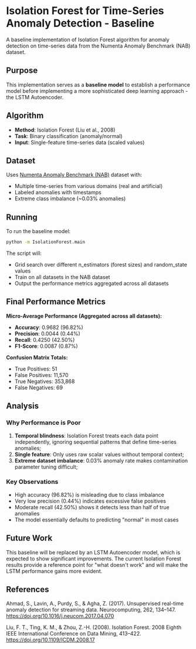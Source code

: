 # Isolation Forest for Time-Series Anomaly Detection - Baseline

A baseline implementation of Isolation Forest algorithm for anomaly detection on time-series data from the Numenta Anomaly Benchmark (NAB) dataset.

## Purpose

This implementation serves as a **baseline model** to establish a performance model before implementing a more sophisticated deep learning approach - the LSTM Autoencoder.

## Algorithm

- **Method**: Isolation Forest (Liu et al., 2008)
- **Task**: Binary classification (anomaly/normal)
- **Input**: Single-feature time-series data (scaled values)

## Dataset

Uses [Numenta Anomaly Benchmark (NAB)](https://github.com/numenta/NAB) dataset with:
- Multiple time-series from various domains (real and artificial)
- Labeled anomalies with timestamps
- Extreme class imbalance (~0.03% anomalies)

## Running

To run the baseline model:
```bash
python -m IsolationForest.main
```

The script will:
- Grid search over different n_estimators (forest sizes) and random_state values
- Train on all datasets in the NAB dataset
- Output the performance metrics aggregated across all datasets

## Final Performance Metrics

**Micro-Average Performance (Aggregated across all datasets):**
- **Accuracy**: 0.9682 (96.82%)
- **Precision**: 0.0044 (0.44%)
- **Recall**: 0.4250 (42.50%)
- **F1-Score**: 0.0087 (0.87%)

**Confusion Matrix Totals:**
- True Positives: 51
- False Positives: 11,570
- True Negatives: 353,868
- False Negatives: 69

## Analysis

### Why Performance is Poor

1. **Temporal blindness**: Isolation Forest treats each data point independently, ignoring sequential patterns that define time-series anomalies;
2. **Single feature**: Only uses raw scalar values without temporal context;
4. **Extreme dataset imbalance**: 0.03% anomaly rate makes contamination parameter tuning difficult;

### Key Observations

- High accuracy (96.82%) is misleading due to class imbalance
- Very low precision (0.44%) indicates excessive false positives
- Moderate recall (42.50%) shows it detects less than half of true anomalies
- The model essentially defaults to predicting "normal" in most cases

## Future Work

This baseline will be replaced by an LSTM Autoencoder model, which is expected to show significant improvements. The current Isolation Forest results provide a reference point for "what doesn't work" and will make the LSTM performance gains more evident.

## References

Ahmad, S., Lavin, A., Purdy, S., & Agha, Z. (2017). Unsupervised real-time anomaly detection for streaming data. Neurocomputing, 262, 134–147. https://doi.org/10.1016/j.neucom.2017.04.070

Liu, F. T., Ting, K. M., & Zhou, Z.-H. (2008). Isolation Forest. 2008 Eighth IEEE International Conference on Data Mining, 413–422. https://doi.org/10.1109/ICDM.2008.17 

